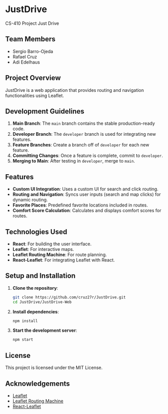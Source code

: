 # JustDrive
CS-410 Project Just Drive

## Team Members
- Sergio Barro-Ojeda
- Rafael Cruz
- Adi Edelhaus

## Project Overview
JustDrive is a web application that provides routing and navigation functionalities using Leaflet.

## Development Guidelines
1. **Main Branch**: The `main` branch contains the stable production-ready code.
2. **Developer Branch**: The `developer` branch is used for integrating new features.
3. **Feature Branches**: Create a branch off of `developer` for each new feature.
4. **Committing Changes**: Once a feature is complete, commit to `developer`.
5. **Merging to Main**: After testing in `developer`, merge to `main`.

## Features
- **Custom UI Integration**: Uses a custom UI for search and click routing.
- **Routing and Navigation**: Syncs user inputs (search and map clicks) for dynamic routing.
- **Favorite Places**: Predefined favorite locations included in routes.
- **Comfort Score Calculation**: Calculates and displays comfort scores for routes.

## Technologies Used
- **React**: For building the user interface.
- **Leaflet**: For interactive maps.
- **Leaflet Routing Machine**: For route planning.
- **React-Leaflet**: For integrating Leaflet with React.

## Setup and Installation
1. **Clone the repository**:
    ```bash
    git clone https://github.com/cruz27r/JustDrive.git
    cd JustDrive/JustDrive-Web
    ```

2. **Install dependencies**:
    ```bash
    npm install
    ```

3. **Start the development server**:
    ```bash
    npm start
    ```

## License
This project is licensed under the MIT License.

## Acknowledgements
- [Leaflet](https://leafletjs.com/)
- [Leaflet Routing Machine](https://www.liedman.net/leaflet-routing-machine/)
- [React-Leaflet](https://react-leaflet.js.org/)
